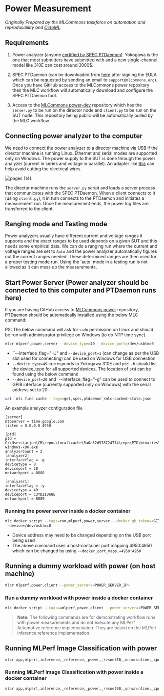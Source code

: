 # Power Measurement

*Originally Prepared by the MLCommons taskforce on automation and reproducibility and [OctoML](https://octoml.ai)*.

## Requirements

1. Power analyzer (anyone [certified by SPEC PTDaemon](https://www.spec.org/power/docs/SPECpower-Device_List.html)). Yokogawa is the one that most submitters have submitted with and a new single-channel model like 310E can cost around 3000$. 

2. SPEC PTDaemon (can be downloaded from [here](https://github.com/mlcommons/power) after signing the EULA which can be requested by sending an email to `support@mlcommons.org`). Once you have GitHub access to the MLCommons power repository then the MLC workflow will automatically download and configure the SPEC PTDaemon tool.

3. Access to the [MLCommons power-dev](https://github.com/mlcommons/power-dev) repository which has the `server.py` to be run on the director node and `client.py` to be run on the SUT node. This repository being public will be automatically pulled by the MLC workflow.

## Connecting power analyzer to the computer

We need to connect the power analyzer to a director machine via USB if the director machine is running Linux. Ethernet and serial modes are supported only on Windows. The power supply to the SUT is done through the power analyzer (current in series and voltage in parallel). An adapter like [this](https://amzn.to/3Cl2TV5) can help avoid cutting the electrical wires. 

![pages (14)](https://user-images.githubusercontent.com/4791823/210117283-82375460-5b3a-4e8a-bd85-9d33675a5843.png).

The director machine runs the `server.py` script and loads a server process that communicates with the SPEC PTDaemon. When a client connects to it (using `client.py`), it in turn connects to the PTDaemon and initiates a measurement run. Once the measurement ends, the power log files are transferred to the client. 

## Ranging mode and Testing mode

Power analyzers usually have different current and voltage ranges it supports and the exact ranges to be used depends on a given SUT and this needs some empirical data. We can do a ranging run where the current and voltage ranges are set to `Auto` and the power analyzer automatically figures out the correct ranges needed. These determined ranges are then used for a proper testing mode run. Using the 'auto' mode in a testing run is not allowed as it can mess up the measurements.


## Start Power Server (Power analyzer should be connected to this computer and PTDaemon runs here)

If you are having GitHub access to [MLCommons power](https://github.com/mlcommons/power-dev) repository, PTDaemon should be automatically installed using the below MLC command:

PS: The below command will ask for `sudo` permission on Linux and should be run with administrator privilege on Windows (to do NTP time sync).
```bash
mlcr mlperf,power,server --device_type=49 --device_port=/dev/usbtmc0
```
* ``--interface_flag="-U" and `--device_port=1` (can change as per the USB slot used for connecting) can be used on Windows for USB connection
* `--device_type=49` corresponds to Yokogawa 310E and `ptd -h` should list the device_type for all supported devices. The location of `ptd` can be found using the below command
* `--device_port=20` and `--interface_flag="-g" can be used to connect to GPIB interface (currently supported only on Windows) with the serial address set to 20
```bash
cat `mlc find cache --tags=get,spec,ptdaemon`/mlc-cached-state.json
```

An example analyzer configuration file
```
[server]
ntpserver = time.google.com
listen = 0.0.0.0 4950

[ptd]
ptd = C:\Users\arjun\CM\repos\local\cache\5a0a52d578724774\repo\PTD\binaries\ptd-windows-x86.exe
analyzerCount = 2
[analyzer2]
interfaceflag = -g
devicetype = 8
deviceport = 20
networkport = 8888

[analyzer1]
interfaceflag = -y
devicetype = 49
deviceport = C3YD21068E
networkport = 8889
```

### Running the power server inside a docker container

```bash
mlc docker script --tags=run,mlperf,power,server --docker_gh_token=<GITHUB AUTH_TOKEN> \
--device=/dev/usbtmc0
```
* Device address may need to be changed depending on the USB port being used
* The above command uses a host-container port mapping 4950:4950 which can be changed by using `--docker_port_maps,=4950:4950`

## Running a dummy workload with power (on host machine)

```bash
mlcr mlperf,power,client --power_server=<POWER_SERVER_IP> 
```

### Run a dummy workload with power inside a docker container

```bash
mlc docker script --tags==mlperf,power,client --power_server=<POWER_SERVER_IP>"
```


> **Note:** The following commands are for demonstrating workflow runs with power measurements and do not execute any MLPerf Automotive reference implementation. They are based on the MLPerf Inference reference implementation.

## Running MLPerf Image Classification with power

```bash
mlcr app,mlperf,inference,_reference,_power,_resnet50,_onnxruntime,_cpu --mode=performance --power_server=<POWER_SERVER_IP>
```

### Running MLPerf Image Classification with power inside a docker container
```bash
mlcr app,mlperf,inference,_reference,_power,_resnet50,_onnxruntime,_cpu --mode=performance --power_server=<POWER_SERVER_IP> --docker
```
